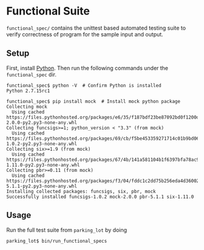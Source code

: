 # Functional Suite

`functional_spec/` contains the unittest based automated testing suite  to verify correctness of program for the sample input and output.

## Setup

First, install [Python](https://www.python.org/downloads/). Then run the following commands under the `functional_spec` dir.

```
functional_spec$ python -V  # Confirm Python is installed
Python 2.7.15rc1

functional_spec$ pip install mock  # Install mock python package
Collecting mock
  Using cached https://files.pythonhosted.org/packages/e6/35/f187bdf23be87092bd0f1200d43d23076cee4d0dec109f195173fd3ebc79/mock-2.0.0-py2.py3-none-any.whl
Collecting funcsigs>=1; python_version < "3.3" (from mock)
  Using cached https://files.pythonhosted.org/packages/69/cb/f5be453359271714c01b9bd06126eaf2e368f1fddfff30818754b5ac2328/funcsigs-1.0.2-py2.py3-none-any.whl
Collecting six>=1.9 (from mock)
  Using cached https://files.pythonhosted.org/packages/67/4b/141a581104b1f6397bfa78ac9d43d8ad29a7ca43ea90a2d863fe3056e86a/six-1.11.0-py2.py3-none-any.whl
Collecting pbr>=0.11 (from mock)
  Using cached https://files.pythonhosted.org/packages/f3/04/fddc1c2dd75b256eda4d360024692231a2c19a0c61ad7f4a162407c1ab58/pbr-5.1.1-py2.py3-none-any.whl
Installing collected packages: funcsigs, six, pbr, mock
Successfully installed funcsigs-1.0.2 mock-2.0.0 pbr-5.1.1 six-1.11.0
```

## Usage

Run the full test suite from `parking_lot` by doing
```
parking_lot$ bin/run_functional_specs
```

